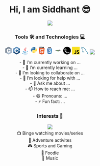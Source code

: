 <h1 align="center">Hi, I am Siddhant 😎</h1>

<p align="center">
  <img src="https://media.giphy.com/media/p4NLw3I4U0idi/giphy.gif">
</p>

<h3 align="center">Tools 🛠️ and Technologies 💻</h3>
<p align="center">
  <img height="25" src="https://github.com/sidvsukhi/sidvsukhi/blob/master/images/c.svg">
  <img height="25" src="https://github.com/sidvsukhi/sidvsukhi/blob/master/images/cpp.svg">
  <img height="25" src="https://github.com/sidvsukhi/sidvsukhi/blob/master/images/java-original.svg">
  <img height="25" src="https://github.com/sidvsukhi/sidvsukhi/blob/master/images/python-original.svg">
  <img height="25" src="https://github.com/sidvsukhi/sidvsukhi/blob/master/images/html5.svg">
  <img height="25" src="https://github.com/sidvsukhi/sidvsukhi/blob/master/images/css.svg">
  <img height="25" src="https://github.com/sidvsukhi/sidvsukhi/blob/master/images/nodejs.jpg">
  <img height="25" src="https://github.com/sidvsukhi/sidvsukhi/blob/master/images/flask.png">
  <img height="25" src="https://github.com/sidvsukhi/sidvsukhi/blob/master/images/javascript.svg">
  <img height="25" src="https://github.com/sidvsukhi/sidvsukhi/blob/master/images/mysql.svg">
  <img height="25" src="https://github.com/sidvsukhi/sidvsukhi/blob/master/images/postresql.svg">
</p>


<p align="center">
- 🔭 I’m currently working on ...<br/>
- 🌱 I’m currently learning ...<br/>
- 👯 I’m looking to collaborate on ...<br/>
- 🤔 I’m looking for help with ...<br/>
- 💬 Ask me about ...<br/>
- 📫 How to reach me: ...<br/>
- 😄 Pronouns: ...<br/>
- ⚡ Fun fact: ...
</p>

<h3 align="center">Interests 🤩</h3>
<p align="center">
  <img src="https://media.giphy.com/media/j3HQ1zWosr1NS/giphy.gif"> <br/>
  📺 Binge watching movies/series <br/>
  🎢 Adventure activites <br/>
  🎮 Sports and Gaming <br/>
  🍔 Foodie <br/> 
  🎼 Music <br/> </p>
</p>
